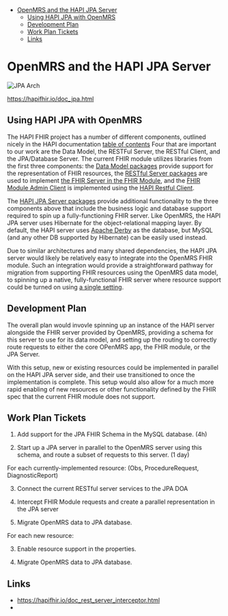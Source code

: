 - [OpenMRS and the HAPI JPA Server](#openmrs-and-the-hapi-jpa-server)
  - [Using HAPI JPA with OpenMRS](#using-hapi-jpa-with-openmrs)
  - [Development Plan](#development-plan)
  - [Work Plan Tickets](#work-plan-tickets)
  - [Links](#links)

# OpenMRS and the HAPI JPA Server 
![JPA Arch](https://hapifhir.io/images/jpa_architecture.png)

https://hapifhir.io/doc_jpa.html

## Using HAPI JPA with OpenMRS
The HAPI FHIR project has a number of different components, outlined nicely in the HAPI documentation [table of contents](https://hapifhir.io/docindex.html) Four that are important to our work are the Data Model, the RESTFul Server, the RESTful Client, and the JPA/Database Server. The current FHIR module utilizes libraries from the first three components: the [Data Model packages](https://hapifhir.io/apidocs-dstu3/index.html)  provide support for the representation of FHIR resources, the [RESTful Server packages](https://hapifhir.io/apidocs-server/index.html) are used to implement [the FHIR Server in the FHIR Module](https://github.com/openmrs/openmrs-module-fhir/blob/3d34a4475b24c42e9c90b64308b0cce0045bd4c6/omod/src/main/java/org/openmrs/module/fhir/server/FHIRRESTServer.java), and the [FHIR Module Admin Client](https://github.com/openmrs/openmrs-module-fhir/blob/3d34a4475b24c42e9c90b64308b0cce0045bd4c6/api/src/main/java/org/openmrs/module/fhir/api/util/FHIRRESTfulGenericClient.java) is implemented using the [HAPI Restful Client](https://hapifhir.io/apidocs-client/index.html). 

The [HAPI JPA Server packages](https://hapifhir.io/apidocs-jpaserver/index.html) provide additional functionality to the three components above that include the business logic and database support required to spin up a fully-functioning FHIR server. Like OpenMRS, the HAPI JPA server uses Hibernate for the object-relational mapping layer. By default, the HAPI server uses [Apache Derby](https://db.apache.org/derby/) as the database, but MySQL (and any other DB supported by Hibernate) can be easily used instead. 

Due to similar architectures and many shared dependencies, the HAPI JPA server would likely be relatively easy to integrate into the OpenMRS FHIR module. Such an integration would provide a straightforward pathway for migration from supporting FHIR resources using the OpenMRS data model, to spinning up a native, fully-functional FHIR server where resource support could be turned on using [a single setting](https://github.com/uw-fhir/hapi-fhir-jpaserver-starter/blob/c283e79b1474c1c76b629164a4c62b9af72e9a64/src/main/resources/hapi.properties#L60). 


## Development Plan

The overall plan would invovle spinning up an instance of the HAPI server alongside the FHIR server provided by OpenMRS, providing a schema for this server to use for its data model, and setting up the routing to correctly route requests to either the core OPenMRS app, the FHIR module, or the JPA Server. 

With this setup, new or existing resources could be implemented in parallel on the HAPI JPA server side, and their use transitioned to once the implementation is complete. This setup would also allow for a much more rapid enabling of new resources or other functionality defined by the FHIR spec that the current FHIR module does not support. 

## Work Plan Tickets
1. Add support for the JPA FHIR Schema in the MySQL database. (4h)
   
2. Start up a JPA server in parallel to the OpenMRS server using this schema, and route a subset of requests to this server. (1 day)

For each currently-implemented resource:
(Obs, ProcedureRequest, DiagnosticReport)

3. Connect the current RESTful server services to the JPA DOA

4. Intercept FHIR Module requests and create a parallel representation in the JPA server 

5. Migrate OpenMRS data to JPA database.
   
For each new resource:

3. Enable resource support in the properties.

4. Migrate OpenMRS data to JPA database.


## Links
- https://hapifhir.io/doc_rest_server_interceptor.html
- 
